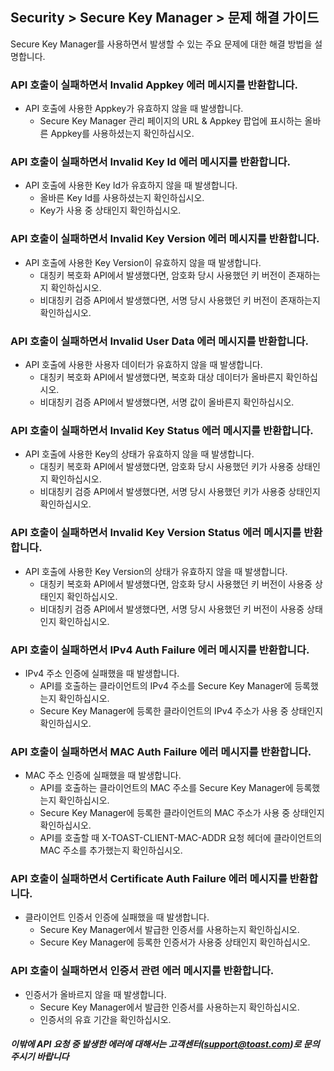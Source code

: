 ## Security > Secure Key Manager > 문제 해결 가이드
Secure Key Manager를 사용하면서 발생할 수 있는 주요 문제에 대한 해결 방법을 설명합니다.

### API 호출이 실패하면서 Invalid Appkey 에러 메시지를 반환합니다.
* API 호출에 사용한 Appkey가 유효하지 않을 때 발생합니다.
    * Secure Key Manager 관리 페이지의 URL & Appkey 팝업에 표시하는 올바른 Appkey를 사용하셨는지 확인하십시오.

### API 호출이 실패하면서 Invalid Key Id 에러 메시지를 반환합니다.
* API 호출에 사용한 Key Id가 유효하지 않을 때 발생합니다.
    * 올바른 Key Id를 사용하셨는지 확인하십시오.
    * Key가 사용 중 상태인지 확인하십시오.
    
### API 호출이 실패하면서 Invalid Key Version 에러 메시지를 반환합니다.
* API 호출에 사용한 Key Version이 유효하지 않을 때 발생합니다.
    * 대칭키 복호화 API에서 발생했다면, 암호화 당시 사용했던 키 버전이 존재하는지 확인하십시오.
    * 비대칭키 검증 API에서 발생했다면, 서명 당시 사용했던 키 버전이 존재하는지 확인하십시오.

### API 호출이 실패하면서 Invalid User Data 에러 메시지를 반환합니다.
* API 호출에 사용한 사용자 데이터가 유효하지 않을 때 발생합니다.
    * 대칭키 복호화 API에서 발생했다면, 복호화 대상 데이터가 올바른지 확인하십시오.
    * 비대칭키 검증 API에서 발생했다면, 서명 값이 올바른지 확인하십시오.

### API 호출이 실패하면서 Invalid Key Status 에러 메시지를 반환합니다.
* API 호출에 사용한 Key의 상태가 유효하지 않을 때 발생합니다.
    * 대칭키 복호화 API에서 발생했다면, 암호화 당시 사용했던 키가 사용중 상태인지 확인하십시오.
    * 비대칭키 검증 API에서 발생했다면, 서명 당시 사용했던 키가 사용중 상태인지 확인하십시오.

### API 호출이 실패하면서 Invalid Key Version Status 에러 메시지를 반환합니다.
* API 호출에 사용한 Key Version의 상태가 유효하지 않을 때 발생합니다.
    * 대칭키 복호화 API에서 발생했다면, 암호화 당시 사용했던 키 버전이 사용중 상태인지 확인하십시오.
    * 비대칭키 검증 API에서 발생했다면, 서명 당시 사용했던 키 버전이 사용중 상태인지 확인하십시오.
    
### API 호출이 실패하면서 IPv4 Auth Failure 에러 메시지를 반환합니다.
* IPv4 주소 인증에 실패했을 때 발생합니다.
    * API를 호출하는 클라이언트의 IPv4 주소를 Secure Key Manager에 등록했는지 확인하십시오.
    * Secure Key Manager에 등록한 클라이언트의 IPv4 주소가 사용 중 상태인지 확인하십시오.

### API 호출이 실패하면서 MAC Auth Failure 에러 메시지를 반환합니다.
* MAC 주소 인증에 실패했을 때 발생합니다.
    * API를 호출하는 클라이언트의 MAC 주소를 Secure Key Manager에 등록했는지 확인하십시오.
    * Secure Key Manager에 등록한 클라이언트의 MAC 주소가 사용 중 상태인지 확인하십시오.
    * API를 호출할 때 X-TOAST-CLIENT-MAC-ADDR 요청 헤더에 클라이언트의 MAC 주소를 추가했는지 확인하십시오.

### API 호출이 실패하면서 Certificate Auth Failure 에러 메시지를 반환합니다.
* 클라이언트 인증서 인증에 실패했을 때 발생합니다.
    * Secure Key Manager에서 발급한 인증서를 사용하는지 확인하십시오.
    * Secure Key Manager에 등록한 인증서가 사용중 상태인지 확인하십시오.

### API 호출이 실패하면서 인증서 관련 에러 메시지를 반환합니다.
* 인증서가 올바르지 않을 때 발생합니다.
    * Secure Key Manager에서 발급한 인증서를 사용하는지 확인하십시오.
    * 인증서의 유효 기간을 확인하십시오.
    
##### 이밖에 API 요청 중 발생한 에러에 대해서는 고객센터(support@toast.com)로 문의주시기 바랍니다 
